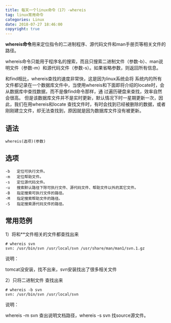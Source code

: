 ```yaml
---
title: 每天一个linux命令（17）-whereis
tag: linux常用命令
categories: Linux
date: 2018-07-27 18:46:00
copyright: true
---
```


**whereis命令**用来定位指令的二进制程序、源代码文件和man手册页等相关文件的路径。

whereis命令只能用于程序名的搜索，而且只搜索二进制文件（参数-b）、man说明文件（参数-m）和源代码文件（参数-s）。如果省略参数，则返回所有信息。

<!--more-->

和find相比，whereis查找的速度非常快，这是因为linux系统会将 系统内的所有文件都记录在一个数据库文件中，当使用whereis和下面即将介绍的locate时，会从数据库中查找数据，而不是像find命令那样，通 过遍历硬盘来查找，效率自然会很高。 但是该数据库文件并不是实时更新，默认情况下时一星期更新一次，因此，我们在用whereis和locate 查找文件时，有时会找到已经被删除的数据，或者刚刚建立文件，却无法查找到，原因就是因为数据库文件没有被更新。

## 语法

`whereis(选项)(参数)`

## 选项

```
-b   定位可执行文件。
-m   定位帮助文件。
-s   定位源代码文件。
-u   搜索默认路径下除可执行文件、源代码文件、帮助文件以外的其它文件。
-B   指定搜索可执行文件的路径。
-M   指定搜索帮助文件的路径。
-S   指定搜索源代码文件的路径。
```

## 常用范例

1）将和**文件相关的文件都查找出来

```
# whereis svn
svn: /usr/bin/svn /usr/local/svn /usr/share/man/man1/svn.1.gz
```

说明：

tomcat没安装，找不出来，svn安装找出了很多相关文件

2）只将二进制文件 查找出来 

```
# whereis -b svn
svn: /usr/bin/svn /usr/local/svn
```

说明：

whereis -m svn 查出说明文档路径，whereis -s svn 找source源文件。